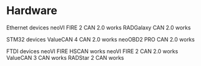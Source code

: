 Hardware
=========

Ethernet devices
	neoVI FIRE 2
		CAN 2.0 works
	RADGalaxy
		CAN 2.0 works

STM32 devices
	ValueCAN 4
		CAN 2.0 works
	neoOBD2 PRO
		CAN 2.0 works

FTDI devices
	neoVI FIRE
		HSCAN works
	neoVI FIRE 2
		CAN 2.0 works
	ValueCAN 3
		CAN works
	RADStar 2
		CAN works